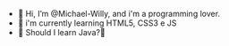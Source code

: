 - 👋 Hi, I’m @Michael-Willy, and i'm a programming lover.
- 👀 i'm currently learning HTML5, CSS3 e JS
- 💭 Should I learn Java?🤔
